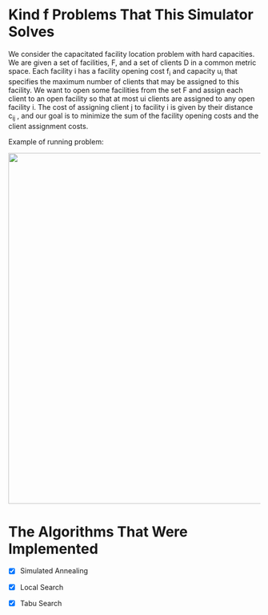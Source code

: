 # Kind f Problems That This Simulator Solves

We consider the capacitated facility location problem 
with hard capacities. We are given a set of facilities, 
F, and a set of clients D in a common metric space. 
Each facility i has a facility opening cost f<sub>i</sub> and 
capacity u<sub>i</sub> that specifies the maximum number of 
clients that may be assigned to this facility. We want
 to open some facilities from the set F and assign 
 each client to an open facility so that at most ui 
 clients are assigned to any open facility i. 
 The cost of assigning client j to facility i is 
 given by their distance c<sub>ij</sub> , and our goal is to 
 minimize the sum of the facility opening costs and 
 the client assignment costs.
 
 Example of running problem:
 
 <img src="media/Comput_Intel_course_pic1.gif" width="700">
 <!--![Running Problem](media/Comput_Intel_course_pic1.gif){:height="70px" width="40px"}
  {:height="700px" width="400px"} dfgeokgjsoeirgjl -->
  
# The Algorithms That Were Implemented
- [x] Simulated Annealing
- [x] Local Search
- [x] Tabu Search
 
